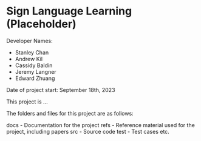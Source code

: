 # Sign Language Learning (Placeholder)

Developer Names:

- Stanley Chan
- Andrew Kil
- Cassidy Baldin
- Jeremy Langner
- Edward Zhuang

Date of project start: September 18th, 2023

This project is ...

The folders and files for this project are as follows:

docs - Documentation for the project
refs - Reference material used for the project, including papers
src - Source code
test - Test cases
etc.
